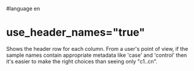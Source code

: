 
#language en
# use_header_names="true" 
Shows the header row for each column. 
From a user's point of view, if the sample names contain appropriate metadata 
like 'case' and 'control' then it's easier to make the right choices than
seeing only "c1..cn".    
